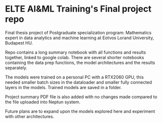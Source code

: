 # ELTE AI&ML Training's Final project repo
Final thesis project of Postgraduate specialization program: Mathematics expert in data analytics and machine learning at Eotvos Lorand University, Budapest HU.

Repo contains a long summary notebook with all functions and results together, linked to google colab. There are several shorter notebooks containing the data prep functions, the model architectures and the results separately. 

The models were trained on a personal PC with a RTX2060 GPU, this needed smaller batch sizes in the dataloader and smaller fully connected layers in the models. Trained models are saved in a folder.

Project summary PDF file is also added with no changes made compared to the file uploaded into Neptun system.

Future plans are to expand upon the models explored here and experiment with other architectures.
